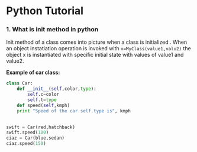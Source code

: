 # Python Tutorial

### 1. What is **__init__** method in python

Init method of a class comes into picture when a class is initialized . When an object instatiation operation is invoked with `x=MyClass(value1,valu2)` the object x is instantiated with specific initial state with values of value1 and value2.

**Example of car class:**

```Python
class Car:
    def __init__(self,color,type):
        self.c=color
        self.t=type
    def speed(self,kmph)
    print "Speed of the car self.type is", kmph
    

swift = Car(red,hatchback)
swift.speed(100)
ciaz = Car(blue,sedan)
ciaz.speed(150)
 
``` 

